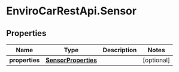 # EnviroCarRestApi.Sensor

## Properties
Name | Type | Description | Notes
------------ | ------------- | ------------- | -------------
**properties** | [**SensorProperties**](SensorProperties.md) |  | [optional] 
